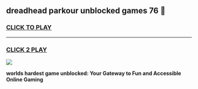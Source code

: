 
## dreadhead parkour unblocked games 76 👋
<h3>
<a href="https://premium.freeplayer.one?title=dreadhead_parkour_unblocked_games_76&ref=13F">CLICK TO PLAY</a></h3>
<hr>

<h3>
<a href="https://premium.freeplayer.one?title=dreadhead_parkour_unblocked_games_76&ref=13F">CLICK 2 PLAY</a>
  
</h3>

<a href="https://premium.freeplayer.one?title=dreadhead_parkour_unblocked_games_76&ref=12F/"><img src="https://clearcache.store/games.png"></a>


**worlds hardest game unblocked: Your Gateway to Fun and Accessible Online Gaming**
